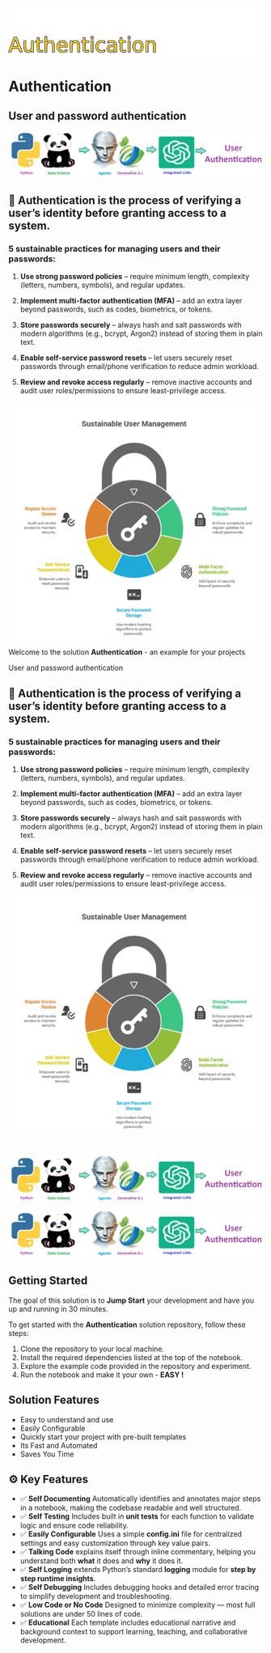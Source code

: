 ![Image image_filename](solution_sign.png)
    
# Authentication 

## User and password authentication

    
![Solution](code.png)

    

## 🧠 Authentication is the process of verifying a user’s identity before granting access to a system.

### 5 sustainable practices for managing users and their passwords:

1. **Use strong password policies** – require minimum length, complexity (letters, numbers, symbols), and regular updates.

2. **Implement multi-factor authentication (MFA)** – add an extra layer beyond passwords, such as codes, biometrics, or tokens.

3. **Store passwords securely** – always hash and salt passwords with modern algorithms (e.g., bcrypt, Argon2) instead of storing them in plain text.

4. **Enable self-service password resets** – let users securely reset passwords through email/phone verification to reduce admin workload.

5. **Review and revoke access regularly** – remove inactive accounts and audit user roles/permissions to ensure least-privilege access.

![Image](sustainable_user_management.png)


Welcome to the solution **Authentication** - an example for your projects

User and password authentication

 
## 🧠 Authentication is the process of verifying a user’s identity before granting access to a system.

### 5 sustainable practices for managing users and their passwords:

1. **Use strong password policies** – require minimum length, complexity (letters, numbers, symbols), and regular updates.

2. **Implement multi-factor authentication (MFA)** – add an extra layer beyond passwords, such as codes, biometrics, or tokens.

3. **Store passwords securely** – always hash and salt passwords with modern algorithms (e.g., bcrypt, Argon2) instead of storing them in plain text.

4. **Enable self-service password resets** – let users securely reset passwords through email/phone verification to reduce admin workload.

5. **Review and revoke access regularly** – remove inactive accounts and audit user roles/permissions to ensure least-privilege access.

![Image](sustainable_user_management.png)

<br>

![Solution](code.png)

    
![Solution](code.png)

    
## Getting Started

The goal of this solution is to **Jump Start** your development and have you up and running in 30 minutes. 

To get started with the **Authentication** solution repository, follow these steps:
1. Clone the repository to your local machine.
2. Install the required dependencies listed at the top of the notebook.
3. Explore the example code provided in the repository and experiment.
4. Run the notebook and make it your own - **EASY !**
    
## Solution Features

- Easy to understand and use  
- Easily Configurable 
- Quickly start your project with pre-built templates
- Its Fast and Automated
- Saves You Time 



## ⚙️ Key Features

- ✅ **Self Documenting** Automatically identifies and annotates major steps in a notebook, making the codebase readable and well structured.
- ✅ **Self Testing** Includes built in **unit tests** for each function to validate logic and ensure code reliability.
- ✅ **Easily Configurable** Uses a simple **config.ini** file for centralized settings and easy customization through key value pairs.
- ✅ **Talking Code** explains itself through inline commentary, helping you understand both **what** it does and **why** it does it.
- ✅ **Self Logging** extends Python’s standard **logging** module for **step by step runtime insights**.
- ✅ **Self Debugging** Includes debugging hooks and detailed error tracing to simplify development and troubleshooting.
- ✅ **Low Code or  No Code** Designed to minimize complexity — most full solutions are under 50 lines of code.
- ✅ **Educational** Each template includes educational narrative and background context to support learning, teaching, and collaborative development.

    